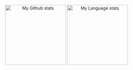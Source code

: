 


<div align="center"> 
  <img 
    src="https://github-readme-stats.vercel.app/api?username=ishiko732&show_icons=true&count_private=true&theme=transparent"
    alt="My Github stats"
    height="200"
  />
  <img 
    src="https://github-readme-stats.vercel.app/api/top-langs/?username=ishiko732&show_icons=true&theme=transparent&layout=donut&hide=javascript,java&show=review"
    alt="My Language stats"
    height="200"
  />
</div>
